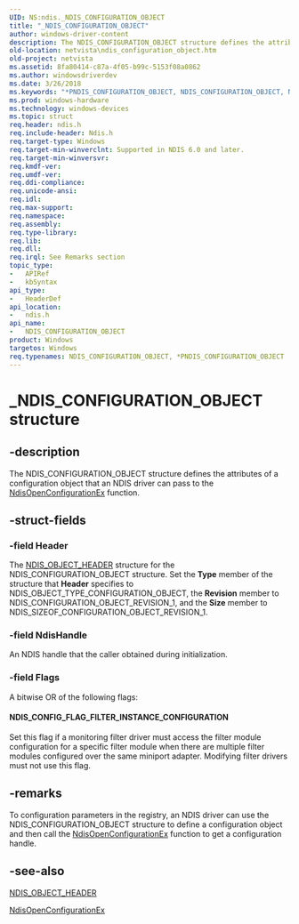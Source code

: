 ```yaml
---
UID: NS:ndis._NDIS_CONFIGURATION_OBJECT
title: "_NDIS_CONFIGURATION_OBJECT"
author: windows-driver-content
description: The NDIS_CONFIGURATION_OBJECT structure defines the attributes of a configuration object that an NDIS driver can pass to the NdisOpenConfigurationEx function.
old-location: netvista\ndis_configuration_object.htm
old-project: netvista
ms.assetid: 8fa80414-c87a-4f05-b99c-5153f08a0862
ms.author: windowsdriverdev
ms.date: 3/26/2018
ms.keywords: "*PNDIS_CONFIGURATION_OBJECT, NDIS_CONFIGURATION_OBJECT, NDIS_CONFIGURATION_OBJECT structure [Network Drivers Starting with Windows Vista], PNDIS_CONFIGURATION_OBJECT, PNDIS_CONFIGURATION_OBJECT structure pointer [Network Drivers Starting with Windows Vista], _NDIS_CONFIGURATION_OBJECT, ndis/NDIS_CONFIGURATION_OBJECT, ndis/PNDIS_CONFIGURATION_OBJECT, ndis_configuration_ref_aa617bdd-fe13-11d9-8a38-0030ab150798.xml, netvista.ndis_configuration_object"
ms.prod: windows-hardware
ms.technology: windows-devices
ms.topic: struct
req.header: ndis.h
req.include-header: Ndis.h
req.target-type: Windows
req.target-min-winverclnt: Supported in NDIS 6.0 and later.
req.target-min-winversvr: 
req.kmdf-ver: 
req.umdf-ver: 
req.ddi-compliance: 
req.unicode-ansi: 
req.idl: 
req.max-support: 
req.namespace: 
req.assembly: 
req.type-library: 
req.lib: 
req.dll: 
req.irql: See Remarks section
topic_type:
-	APIRef
-	kbSyntax
api_type:
-	HeaderDef
api_location:
-	ndis.h
api_name:
-	NDIS_CONFIGURATION_OBJECT
product: Windows
targetos: Windows
req.typenames: NDIS_CONFIGURATION_OBJECT, *PNDIS_CONFIGURATION_OBJECT
---
```


# _NDIS_CONFIGURATION_OBJECT structure


## -description


The NDIS_CONFIGURATION_OBJECT structure defines the attributes of a configuration object that an NDIS
  driver can pass to the 
  <a href="https://msdn.microsoft.com/76539106-6d8d-4a80-9c74-a6a4ca37c40e">
  NdisOpenConfigurationEx</a> function.


## -struct-fields




### -field Header

The 
     <a href="https://msdn.microsoft.com/library/windows/hardware/ff566588">NDIS_OBJECT_HEADER</a> structure for the
     NDIS_CONFIGURATION_OBJECT structure. Set the 
     <b>Type</b> member of the structure that 
     <b>Header</b> specifies to NDIS_OBJECT_TYPE_CONFIGURATION_OBJECT, the 
     <b>Revision</b> member to NDIS_CONFIGURATION_OBJECT_REVISION_1, and the 
     <b>Size</b> member to NDIS_SIZEOF_CONFIGURATION_OBJECT_REVISION_1.


### -field NdisHandle

An NDIS handle that the caller obtained during initialization.


### -field Flags

A bitwise OR of the following flags:
     





#### NDIS_CONFIG_FLAG_FILTER_INSTANCE_CONFIGURATION

Set this flag if a monitoring filter driver must access the filter module configuration for a
       specific filter module when there are multiple filter modules configured over the same miniport
       adapter. Modifying filter drivers must not use this flag.


## -remarks



To configuration parameters in the registry, an NDIS driver can use the NDIS_CONFIGURATION_OBJECT
    structure to define a configuration object and then call the 
    <a href="https://msdn.microsoft.com/library/windows/hardware/hh975122">NdisOpenConfigurationEx</a> function
    to get a configuration handle.




## -see-also




<a href="https://msdn.microsoft.com/library/windows/hardware/ff566588">NDIS_OBJECT_HEADER</a>



<a href="https://msdn.microsoft.com/library/windows/hardware/hh975122">NdisOpenConfigurationEx</a>
 

 

